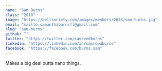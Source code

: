 ```yaml
---
name: "Sam Burns"
class: "2018"
image: "https://bellsociety.com/images/members/2018/sam-burns.jpg"
email: "mailto:samanthaburnsfl@gmail.com"
slug: "sam-burns"
github: ""
twitter: "https://twitter.com/samreedburns"
linkedin: "https://linkedin.com/in/samreedburns"
facebook: "https://facebook.com/burns.sam"
---
```

Makes a big deal outta nano things.